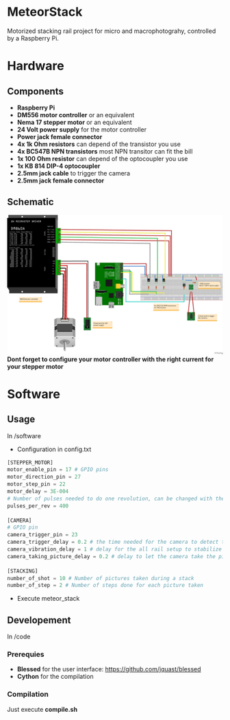# MeteorStack
Motorized stacking rail project for micro and macrophotograhy, controlled by a Raspberry Pi.

# Hardware
## Components
- **Raspberry Pi**
- **DM556 motor controller** or an equivalent
- **Nema 17 stepper motor** or an equivalent
- **24 Volt power supply** for the motor controller
- **Power jack female connector**
- **4x 1k Ohm resistors** can depend of the transistor you use
- **4x BC547B NPN transistors** most NPN transitor can fit the bill
- **1x 100 Ohm resistor** can depend of the optocoupler you use
- **1x KB 814 DIP-4 optocoupler**
- **2.5mm jack cable** to trigger the camera
- **2.5mm jack female connector** 

## Schematic
![Image of schematic](https://github.com/Vincentdecursay/MeteorRail/blob/main/hardware/hardware_schematic.png)
**Dont forget to configure your motor controller with the right current for your stepper motor**

# Software
## Usage
In /software
- Configuration in config.txt
``` python
[STEPPER_MOTOR]
motor_enable_pin = 17 # GPIO pins
motor_direction_pin = 27
motor_step_pin = 22
motor_delay = 3E-004
# Number of pulses needed to do one revolution, can be changed with the motor controller
pulses_per_rev = 400

[CAMERA]
# GPIO pin
camera_trigger_pin = 23
camera_trigger_delay = 0.2 # the time needed for the camera to detect that it had been triggered. Keep it as low as possible
camera_vibration_delay = 1 # delay for the all rail setup to stabilize before taking a picture
camera_taking_picture_delay = 0.2 # delay to let the camera take the picture before moving again during stacking

[STACKING]
number_of_shot = 10 # Number of pictures taken during a stack
number_of_step = 2 # Number of steps done for each picture taken
```
- Execute meteor_stack

## Developement
In /code
### Prerequies
- **Blessed** for the user interface: https://github.com/jquast/blessed
- **Cython** for the compilation

### Compilation
Just execute **compile.sh**

